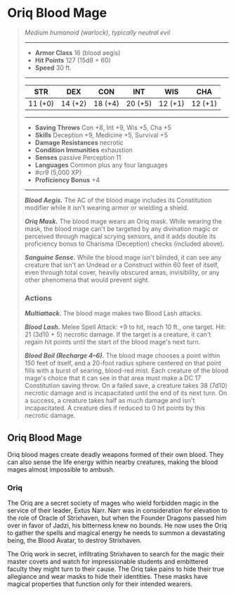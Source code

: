 # Oriq Blood Mage
>*Medium humanoid (warlock), typically neutral evil*
>___
>- **Armor Class** 16 (blood aegis)
>- **Hit Points** 127 (15d8 + 60)
>- **Speed** 30 ft.
>___
>|STR|DEX|CON|INT|WIS|CHA|
>|:---:|:---:|:---:|:---:|:---:|:---:|
>|11 (+0)|14 (+2)|18 (+4)|20 (+5)|12 (+1)|12 (+1)|
>___
>- **Saving Throws** Con +8, Int +9, Wis +5, Cha +5
>- **Skills** Deception +9, Medicine +5, Survival +5
>- **Damage Resistances** necrotic
>- **Condition Immunities** exhaustion
>- **Senses** passive Perception 11
>- **Languages** Common plus any four languages
>- #cr9 (5,000 XP)
>- **Proficiency Bonus** +4
>___
>***Blood Aegis.*** The AC of the blood mage includes its Constitution modifier while it isn't wearing armor or wielding a shield.  
>
>***Oriq Mask.*** The blood mage wears an Oriq mask. While wearing the mask, the blood mage can't be targeted by any divination magic or perceived through magical scrying sensors, and it adds double its proficiency bonus to Charisma (Deception) checks (included above).  
>
>***Sanguine Sense.*** While the blood mage isn't blinded, it can see any creature that isn't an Undead or a Construct within 60 feet of itself, even through total cover, heavily obscured areas, invisibility, or any other phenomena that would prevent sight.  
>
>### Actions
>***Multiattack.*** The blood mage makes two Blood Lash attacks.  
>
>***Blood Lash.*** Melee Spell Attack: +9 to hit, reach 10 ft., one target. Hit: 21 (3d10 + 5) necrotic damage. If the target is a creature, it can't regain hit points until the start of the blood mage's next turn.  
>
>***Blood Boil (Recharge 4–6).*** The blood mage chooses a point within 150 feet of itself, and a 20-foot radius sphere centered on that point fills with a burst of searing, blood-red mist. Each creature of the blood mage's choice that it can see in that area must make a DC 17 Constitution saving throw. On a failed save, a creature takes 38 (7d10) necrotic damage and is incapacitated until the end of its next turn. On a success, a creature takes half as much damage and isn't incapacitated. A creature dies if reduced to 0 hit points by this necrotic damage.

## Oriq Blood Mage

Oriq blood mages create deadly weapons formed of their own blood. They can also sense the life energy within nearby creatures, making the blood mages almost impossible to ambush.

### Oriq
The Oriq are a secret society of mages who wield forbidden magic in the service of their leader, Extus Narr. Narr was in consideration for elevation to the role of Oracle of Strixhaven, but when the Founder Dragons passed him over in favor of Jadzi, his bitterness knew no bounds. He now uses the Oriq to gather the spells and magical energy he needs to summon a devastating being, the Blood Avatar, to destroy Strixhaven.

The Oriq work in secret, infiltrating Strixhaven to search for the magic their master covets and watch for impressionable students and embittered faculty they might turn to their cause. The Oriq take pains to hide their true allegiance and wear masks to hide their identities. These masks have magical properties that function only for their intended wearers.